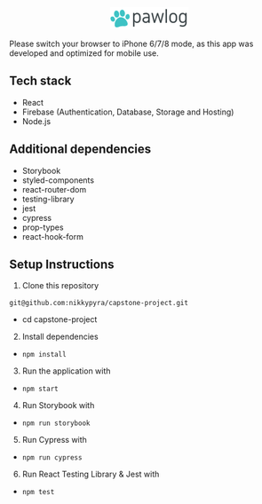 
<div align="center">
<img src="public/images/pawlog.png">
</div>

Please switch your browser to iPhone 6/7/8 mode, as this app was developed and optimized for mobile use.

## Tech stack

- React
- Firebase (Authentication, Database, Storage and Hosting)
- Node.js

## Additional dependencies

- Storybook
- styled-components
- react-router-dom
- testing-library
- jest
- cypress
- prop-types
- react-hook-form


## Setup Instructions
1. Clone this repository
```
git@github.com:nikkypyra/capstone-project.git
```
- cd capstone-project
2. Install dependencies
- `npm install`
3. Run the application with
- `npm start`
4. Run Storybook with
- `npm run storybook`
5. Run Cypress with
- `npm run cypress`
6. Run React Testing Library & Jest with
- `npm test`

